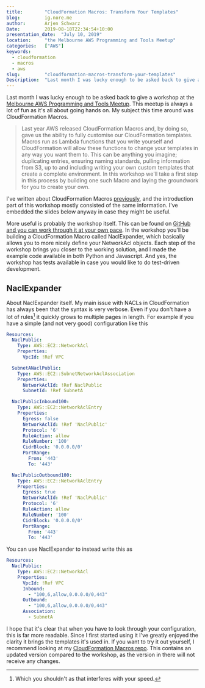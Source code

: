 ```yaml
---
title:        "CloudFormation Macros: Transform Your Templates"
blog:         ig.nore.me
author:       Arjen Schwarz
Date:         2019-08-18T22:34:54+10:00
presentation_date:  "July 10, 2019"
location:     "the Melbourne AWS Programming and Tools Meetup"
categories:   ["AWS"]
keywords:
  - cloudformation
  - macros
  - aws
slug:         "cloudformation-macros-transform-your-templates"
Description:  "Last month I was lucky enough to be asked back to give a workshop at the Melbourne AWS Programming and Tools Meetup. This meetup is always a lot of fun as it's all about going hands on. My subject this time around was CloudFormation Macros."
---
```


Last month I was lucky enough to be asked back to give a workshop at the [Melbourne AWS Programming and Tools Meetup](https://www.meetup.com/Melbourne-AWS-Programming-and-Tools-Meetup/). This meetup is always a lot of fun as it's all about going hands on. My subject this time around was CloudFormation Macros.

> Last year AWS released CloudFormation Macros and, by doing so, gave us the ability to fully customise our CloudFormation templates. Macros run as Lambda functions that you write yourself and CloudFormation will allow these functions to change your templates in any way you want them to.
> This can be anything you imagine; duplicating entries, ensuring naming standards, pulling information from S3, up to and including writing your own custom templates that create a complete environment. In this workshop we'll take a first step in this process by building one such Macro and laying the groundwork for you to create your own.

I've written about CloudFormation Macros [previously](/2018/11/building-and-testing-cloudformation-macros/), and the introduction part of this workshop mostly consisted of the same information. I've embedded the slides below anyway in case they might be useful.

<script async class="speakerdeck-embed" data-id="228f9f061cce4205a81dbae73ab07185" data-ratio="1.77777777777778" src="//speakerdeck.com/assets/embed.js"></script>

More useful is probably the workshop itself. This can be found on [GitHub and you can work through it at your own pace](https://github.com/ArjenSchwarz/workshop-cfn-macros). In the workshop you'll be building a CloudFormation Macro called NaclExpander, which basically allows you to more nicely define your NetworkAcl objects. Each step of the workshop brings you closer to the working solution, and I made the example code available in both Python and Javascript. And yes, the workshop has tests available in case you would like to do test-driven development.

## NaclExpander

About NaclExpander itself. My main issue with NACLs in CloudFormation has always been that the syntax is very verbose. Even if you don't have a lot of rules[^1] it quickly grows to multiple pages in length. For example if you have a simple (and not very good) configuration like this

```yaml
Resources:
  NaclPublic:
    Type: AWS::EC2::NetworkAcl
    Properties:
      VpcId: !Ref VPC

  SubnetANaclPublic:
    Type: AWS::EC2::SubnetNetworkAclAssociation
    Properties:
      NetworkAclId: !Ref NaclPublic
      SubnetId: !Ref SubnetA

  NaclPublicInbound100:
    Type: AWS::EC2::NetworkAclEntry
    Properties:
      Egress: false
      NetworkAclId: !Ref 'NaclPublic'
      Protocol: '6'
      RuleAction: allow
      RuleNumber: '100'
      CidrBlock: '0.0.0.0/0'
      PortRange:
        From: '443'
        To: '443'

  NaclPublicOutbound100:
    Type: AWS::EC2::NetworkAclEntry
    Properties:
      Egress: true
      NetworkAclId: !Ref 'NaclPublic'
      Protocol: '6'
      RuleAction: allow
      RuleNumber: '100'
      CidrBlock: '0.0.0.0/0'
      PortRange:
        From: '443'
        To: '443'
```

You can use NaclExpander to instead write this as

```yaml
Resources:
  NaclPublic:
    Type: AWS::EC2::NetworkAcl
    Properties:
      VpcId: !Ref VPC
      Inbound:
        - "100,6,allow,0.0.0.0/0,443"
      Outbound:
        - "100,6,allow,0.0.0.0/0,443"
      Association:
        - SubnetA
```

I hope that it's clear that when you have to look through your configuration, this is far more readable. Since I first started using it I've greatly enjoyed the clarity it brings the templates it's used in. If you want to try it out yourself, I recommend looking at my [CloudFormation Macros repo](https://github.com/ArjenSchwarz/cloudformation-macros). This contains an updated version compared to the workshop, as the version in there will not receive any changes.

[^1]:	Which you shouldn't as that interferes with your speed.